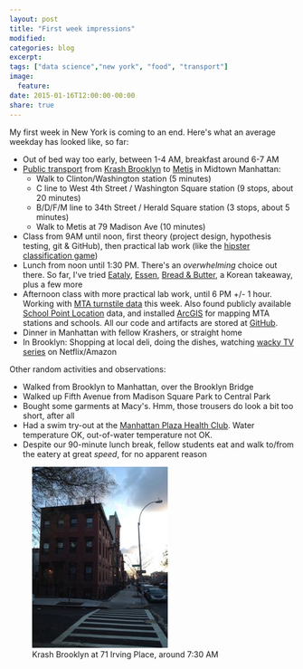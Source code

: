 ```yaml
---
layout: post
title: "First week impressions"
modified:
categories: blog
excerpt:
tags: ["data science","new york", "food", "transport"]
image:
  feature:
date: 2015-01-16T12:00:00-00:00
share: true
---
```


My first week in New York is coming to an end. Here's what an average weekday has looked like, so far:

- Out of bed way too early, between 1-4 AM, breakfast around 6-7 AM
- [Public transport][mta-map] from [Krash Brooklyn][krash-brooklyn] to [Metis][metis-address] in Midtown Manhattan:
  - Walk to Clinton/Washington station (5 minutes)
  - C line to West 4th Street / Washington Square station (9 stops, about 20 minutes)
  - B/D/F/M line to 34th Street / Herald Square station (3 stops, about 5 minutes)
  - Walk to Metis at 79 Madison Ave (10 minutes)
- Class from 9AM until noon, first theory (project design, hypothesis testing, git & GitHub), then practical lab work (like the [hipster classification game](/blog/hipster-or-not/))
- Lunch from noon until 1:30 PM. There's an _overwhelming_ choice out there. So far, I've tried [Eataly][eataly], [Essen][essen], [Bread & Butter][b&b], a Korean takeaway, plus a few more
- Afternoon class with more practical lab work, until 6 PM +/- 1 hour. Working with [MTA turnstile data][mta-turnstile-data] this week. Also found publicly available [School Point Location][school-point-location-data] data, and installed [ArcGIS][arcgis] for mapping MTA stations and schools. All our code and artifacts are stored at [GitHub](https://github.com/fdurant/NewYorkRedBulls).
- Dinner in Manhattan with fellow Krashers, or straight home
- In Brooklyn: Shopping at local deli, doing the dishes, watching [wacky TV series](http://www.cc.com/shows/broad-city) on Netflix/Amazon

Other random activities and observations:

- Walked from Brooklyn to Manhattan, over the Brooklyn Bridge
- Walked up Fifth Avenue from Madison Square Park to Central Park
- Bought some garments at Macy's. Hmm, those trousers do look a bit too short, after all
- Had a swim try-out at the [Manhattan Plaza Health Club][mphc]. Water temperature OK, out-of-water temperature not OK.
- Despite our 90-minute lunch break, fellow students eat and walk to/from the eatery at great _speed_, for no apparent reason

<figure>
	<img src="/images/Krash_Brooklyn.jpg" alt="Picture of Krash Brooklyn"/>
	<figcaption>Krash Brooklyn at 71 Irving Place, around 7:30 AM</figcaption>
</figure>

[mta-map]: http://web.mta.info/maps/submap.html
[mta-turnstile-data]: http://web.mta.info/developers/turnstile.html
[metis-address]: https://www.google.com/maps/place/79+Madison+Ave,+New+York,+NY+10016/@40.7442036,-73.9853586,17z
[krash-brooklyn]: https://www.google.com/maps/place/71+Irving+Pl,+Brooklyn,+NY+11238/@40.6830384,-73.9596046,17z
[eataly]: http://www.eataly.com/nyc/
[essen]: http://essenslowfastfood.com
[b&b]: http://www.breadbutternyc.com
[school-point-location-data]: https://data.cityofnewyork.us/Education/School-Point-Locations/jfju-ynrr
[arcgis]: http://www.arcgis.com
[mphc]: http://www.mphc.com
